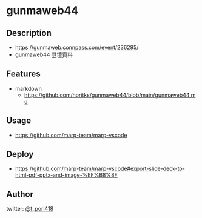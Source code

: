 # gunmaweb44
 
## Description
- https://gunmaweb.connpass.com/event/236295/
- gunmaweb44 登壇資料
 
## Features
<!-- 機能 -->
- markdown
  - https://github.com/horitks/gunmaweb44/blob/main/gunmaweb44.md

## Usage
- https://github.com/marp-team/marp-vscode

## Deploy
- https://github.com/marp-team/marp-vscode#export-slide-deck-to-html-pdf-pptx-and-image-%EF%B8%8F

## Author

twitter: [@t_pori418](https://twitter.com/t_pori418)
